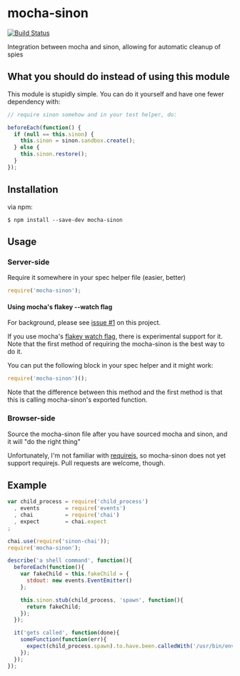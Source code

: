mocha-sinon
====================

[![Build Status](https://secure.travis-ci.org/elliotf/mocha-sinon.png)](http://travis-ci.org/elliotf/mocha-sinon)

Integration between mocha and sinon, allowing for automatic cleanup of spies

## What you should do instead of using this module

This module is stupidly simple.  You can do it yourself and have one fewer dependency with:

```javascript
// require sinon somehow and in your test helper, do:

beforeEach(function() {
  if (null == this.sinon) {
    this.sinon = sinon.sandbox.create();
  } else {
    this.sinon.restore();
  }
});
```

## Installation

via npm:

```
$ npm install --save-dev mocha-sinon
```

## Usage

### Server-side

Require it somewhere in your spec helper file (easier, better)

```javascript
require('mocha-sinon');
```

#### Using mocha's flakey --watch flag

For background, please see [issue #1](https://github.com/elliotf/mocha-sinon/issues/1) on this project.

If you use mocha's [flakey watch flag](https://github.com/visionmedia/mocha/pull/266), there is experimental support for it.  Note that the first method of requiring the mocha-sinon is the best way to do it.

You can put the following block in your spec helper and it might work:

```javascript
require('mocha-sinon')();
```

Note that the difference between this method and the first method is that this is calling mocha-sinon's exported function.

### Browser-side

Source the mocha-sinon file after you have sourced mocha and sinon, and it will "do the right thing"

Unfortunately, I'm not familiar with [requirejs](http://requirejs.org/), so mocha-sinon does not yet support requirejs.  Pull requests are welcome, though.

## Example

```javascript
var child_process = require('child_process')
  , events        = require('events')
  , chai          = require('chai')
  , expect        = chai.expect
;

chai.use(require('sinon-chai'));
require('mocha-sinon');

describe('a shell command', function(){
  beforeEach(function(){
    var fakeChild = this.fakeChild = {
      stdout: new events.EventEmitter()
    };

    this.sinon.stub(child_process, 'spawn', function(){
      return fakeChild;
    });
  });

  it('gets called', function(done){
    someFunction(function(err){
      expect(child_process.spawn).to.have.been.calledWith('/usr/bin/env', ['rm', '-rf', '/']);
    });
  });
});
```
